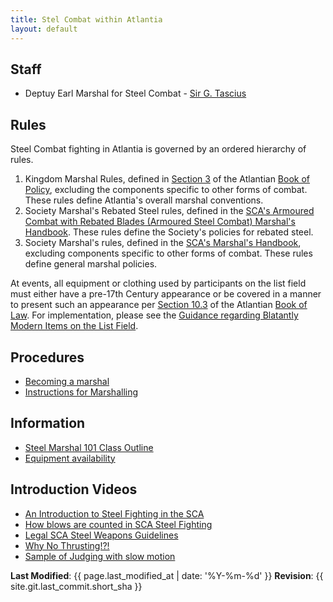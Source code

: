 ```yaml
---
title: Stel Combat within Atlantia
layout: default
---
```


## Staff

* Deptuy Earl Marshal for Steel Combat - [Sir G. Tascius](https://warrant.atlantia.sca.org/user/275)

## Rules

Steel Combat fighting in Atlantia is governed by an ordered hierarchy of rules.

1. Kingdom Marshal Rules, defined in [Section 3](https://atlantia.sca.org/offices/seneschal/clerk-of-law/policy/marshal) of the Atlantian [Book of Policy](https://atlantia.sca.org/offices/seneschal/clerk-of-law/policy/seneschal), excluding the components specific to other forms of combat.  These rules define Atlantia's overall marshal conventions.
2. Society Marshal's Rebated Steel rules, defined in the [SCA's Armoured Combat with Rebated Blades (Armoured Steel Combat) Marshal's Handbook](https://www.sca.org/wp-content/uploads/2021/12/MarshalHandbookArmoredCombatwithRebatedBlades.pdf).  These rules define the Society's policies for rebated steel.
3. Society Marshal's rules, defined in the [SCA's Marshal's Handbook](https://www.sca.org/officers/marshal/docs/marshal_handbook.pdf), excluding components specific to other forms of combat.  These rules define general marshal policies.

At events, all equipment or clothing used by participants on the list field must either have a pre-17th Century appearance or be covered in a manner to present such an appearance per [Section 10.3](https://atlantia.sca.org/offices/seneschal/clerk-of-law/book-of-law/reservations-and-restrictions?faqitem=Policy2) of the Atlantian [Book of Law](https://atlantia.sca.org/offices/seneschal/clerk-of-law/book-of-law/laws-of-the-kingdom).  For implementation, please see the [Guidance regarding Blatantly Modern Items on the List Field](/procedures/modern/).

## Procedures
* [Becoming a marshal](/procedures/mit/)
* [Instructions for Marshalling](/documents/training/Marshaling_Instructions.pdf)

## Information
* [Steel Marshal 101 Class Outline](/training/steel-marshal/)
* [Equipment availability](/steel-combat/vendors)

## Introduction Videos
* [An Introduction to Steel Fighting in the SCA](https://youtu.be/cHWfEXQ-5jk)
* [How blows are counted in SCA Steel Fighting](https://youtu.be/WuPQeWE3kSM)
* [Legal SCA Steel Weapons Guidelines](https://youtu.be/VukoPQEpunw)
* [Why No Thrusting!?!](https://youtu.be/qYOdsnFC5xc)
* [Sample of Judging with slow motion](https://youtu.be/LW2OtlKsT_Q)

**Last Modified**: {{ page.last_modified_at | date: '%Y-%m-%d' }}
**Revision**: {{ site.git.last_commit.short_sha }}
